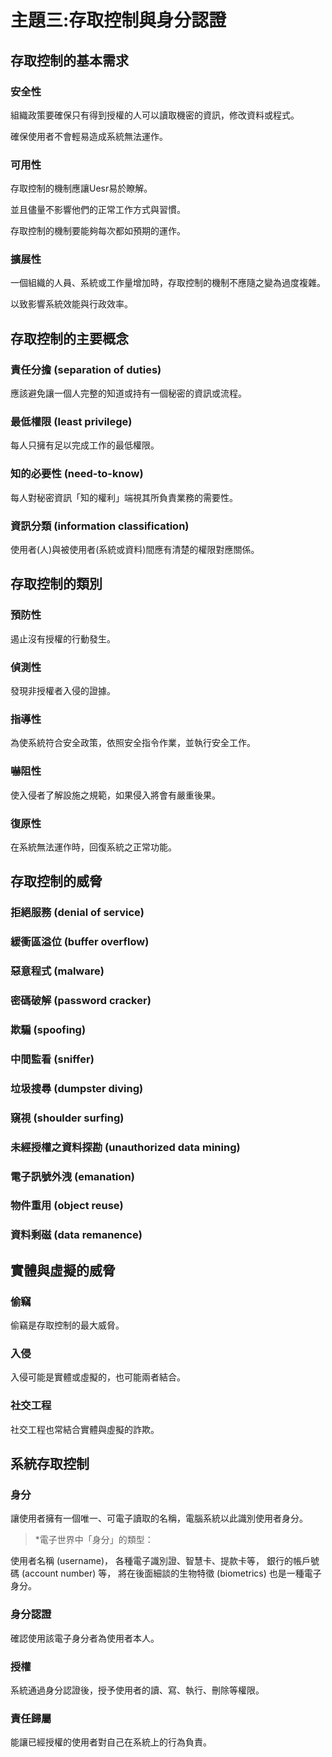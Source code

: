 #


# 主題三:存取控制與身分認證


## 存取控制的基本需求


### 安全性
組織政策要確保只有得到授權的人可以讀取機密的資訊，修改資料或程式。

確保使用者不會輕易造成系統無法運作。

### 可用性
存取控制的機制應讓Uesr易於瞭解。

並且儘量不影響他們的正常工作方式與習慣。

存取控制的機制要能夠每次都如預期的運作。

### 擴展性
一個組織的人員、系統或工作量增加時，存取控制的機制不應隨之變為過度複雜。

以致影響系統效能與行政效率。

## 存取控制的主要概念

### 責任分擔 (separation of duties)
應該避免讓一個人完整的知道或持有一個秘密的資訊或流程。

### 最低權限 (least privilege)
每人只擁有足以完成工作的最低權限。

### 知的必要性 (need-to-know)
每人對秘密資訊「知的權利」端視其所負責業務的需要性。

### 資訊分類 (information classification)
使用者(人)與被使用者(系統或資料)間應有清楚的權限對應關係。

## 存取控制的類別

### 預防性
遏止沒有授權的行動發生。

### 偵測性
發現非授權者入侵的證據。

### 指導性
為使系統符合安全政策，依照安全指令作業，並執行安全工作。

### 嚇阻性
使入侵者了解設施之規範，如果侵入將會有嚴重後果。

### 復原性
在系統無法運作時，回復系統之正常功能。

## 存取控制的威脅

### 拒絕服務 (denial of service)
### 緩衝區溢位 (buffer overflow)
### 惡意程式 (malware)
### 密碼破解 (password cracker)
### 欺騙 (spoofing)
### 中間監看 (sniffer)
### 垃圾搜尋 (dumpster diving)
### 窺視 (shoulder surfing)
### 未經授權之資料探勘 (unauthorized data mining)
### 電子訊號外洩 (emanation)
### 物件重用 (object reuse)
### 資料剩磁 (data remanence)

## 實體與虛擬的威脅
### 偷竊
偷竊是存取控制的最大威脅。

### 入侵
入侵可能是實體或虛擬的，也可能兩者結合。	

### 社交工程
社交工程也常結合實體與虛擬的詐欺。

## 系統存取控制

### 身分
讓使用者擁有一個唯一、可電子讀取的名稱，電腦系統以此識別使用者身分。

>*電子世界中「身分」的類型：

使用者名稱 (username)，
各種電子識別證、智慧卡、提款卡等，
銀行的帳戶號碼 (account number) 等，
將在後面細談的生物特徵 (biometrics) 也是一種電子身分。

### 身分認證
確認使用該電子身分者為使用者本人。

### 授權
系統通過身分認證後，授予使用者的讀、寫、執行、刪除等權限。

### 責任歸屬
能讓已經授權的使用者對自己在系統上的行為負責。
























































